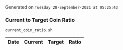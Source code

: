 Generated on `Tuesday 28-September-2021 at 05:25:43`

### Current to Target Coin Ratio
`current_coin_ratio.sh`

Date|Current|Target|Ratio
---|---|---|---
